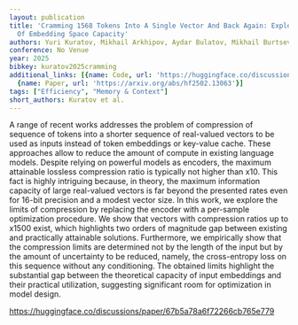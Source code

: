 ```yaml
---
layout: publication
title: 'Cramming 1568 Tokens Into A Single Vector And Back Again: Exploring The Limits
  Of Embedding Space Capacity'
authors: Yuri Kuratov, Mikhail Arkhipov, Aydar Bulatov, Mikhail Burtsev
conference: No Venue
year: 2025
bibkey: kuratov2025cramming
additional_links: [{name: Code, url: 'https://huggingface.co/discussions/paper/67b5a78a6f72266cb765e779'},
  {name: Paper, url: 'https://arxiv.org/abs/hf2502.13063'}]
tags: ["Efficiency", "Memory & Context"]
short_authors: Kuratov et al.
---
```

A range of recent works addresses the problem of compression of sequence of tokens into a shorter sequence of real-valued vectors to be used as inputs instead of token embeddings or key-value cache. These approaches allow to reduce the amount of compute in existing language models. Despite relying on powerful models as encoders, the maximum attainable lossless compression ratio is typically not higher than x10. This fact is highly intriguing because, in theory, the maximum information capacity of large real-valued vectors is far beyond the presented rates even for 16-bit precision and a modest vector size. In this work, we explore the limits of compression by replacing the encoder with a per-sample optimization procedure. We show that vectors with compression ratios up to x1500 exist, which highlights two orders of magnitude gap between existing and practically attainable solutions. Furthermore, we empirically show that the compression limits are determined not by the length of the input but by the amount of uncertainty to be reduced, namely, the cross-entropy loss on this sequence without any conditioning. The obtained limits highlight the substantial gap between the theoretical capacity of input embeddings and their practical utilization, suggesting significant room for optimization in model design.

https://huggingface.co/discussions/paper/67b5a78a6f72266cb765e779